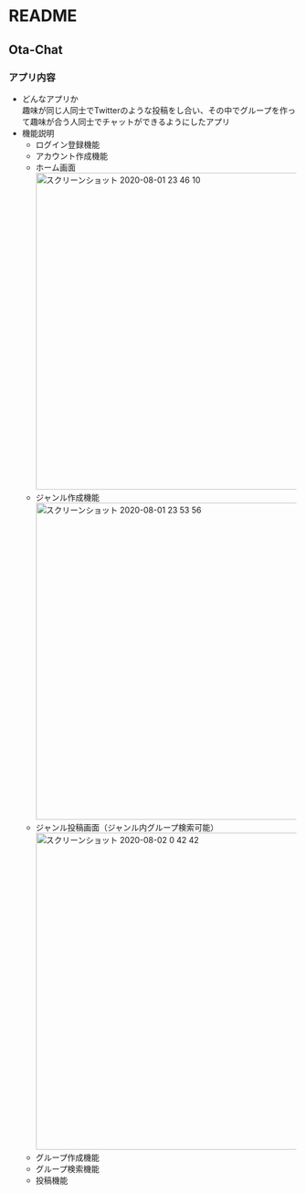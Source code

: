 # README
## Ota-Chat
### アプリ内容
- どんなアプリか<br>
趣味が同じ人同士でTwitterのような投稿をし合い、その中でグループを作って趣味が合う人同士でチャットができるようにしたアプリ
- 機能説明<br>
  - ログイン登録機能<br>
  - アカウント作成機能<br>
  - ホーム画面<br><img width="555" alt="スクリーンショット 2020-08-01 23 46 10" src="https://user-images.githubusercontent.com/61651779/89104042-3b446900-d451-11ea-95a7-105a88e9417f.png"><br>
  - ジャンル作成機能<br><img width="555" alt="スクリーンショット 2020-08-01 23 53 56" src="https://user-images.githubusercontent.com/61651779/89104203-74310d80-d452-11ea-8f89-032d6cc09495.png"><br>
  - ジャンル投稿画面（ジャンル内グループ検索可能）<br><img width="555" alt="スクリーンショット 2020-08-02 0 42 42" src="https://user-images.githubusercontent.com/61651779/89105092-28ce2d80-d459-11ea-9638-090b59334c26.png"><br>
  - グループ作成機能
  - グループ検索機能  
  - 投稿機能
  
